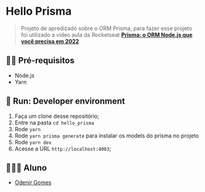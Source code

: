 # Hello Prisma

> Projeto de apredizado sobre o ORM Prisma, para fazer esse projeto foi utilizado a vídeo aula da Rocketseat **[Prisma: o ORM Node.js que você precisa em 2022](https://www.youtube.com/watch?v=nuLTwqPNq-w&t=4915s)**

## ✋🏻 Pré-requisitos

- Node.js
- Yarn

## 🏃 Run: Developer environment

1. Faça um clone desse repositório;
2. Entre na pasta `cd hello_prisma`
3. Rode `yarn`
4. Rode `yarn prisma generate` para instalar os models do prisma no projeto
5. Rode `yarn dev`
6. Acesse a URL `http://localhost:4003`;

## 🧑🏿‍💻 Aluno

- [Odenir Gomes](https://www.linkedin.com/in/odenirdev/)
